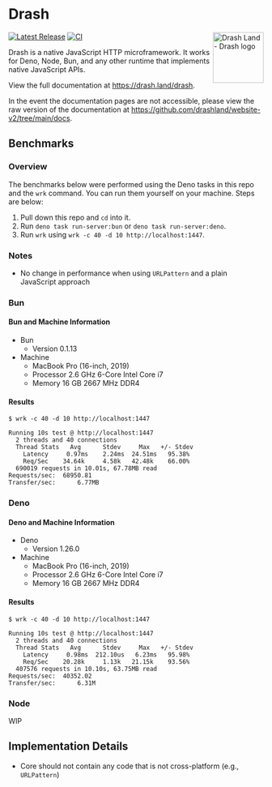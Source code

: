 # Drash

<img align="right" src="https://drash.land/logo-drash.svg" alt="Drash Land - Drash logo" height="100" style="max-height: 100px; margin-bottom: 20px;">

[![Latest Release](https://img.shields.io/github/release/drashland/drash.svg?color=bright_green&label=latest)](https://github.com/drashland/drash/releases/latest)
[![CI](https://img.shields.io/github/workflow/status/drashland/drash/master?label=ci)](https://github.com/drashland/drash/actions/workflows/master.yml)

Drash is a native JavaScript HTTP microframework. It works for Deno, Node, Bun,
and any other runtime that implements native JavaScript APIs.

View the full documentation at https://drash.land/drash.

In the event the documentation pages are not accessible, please view the raw
version of the documentation at
https://github.com/drashland/website-v2/tree/main/docs.

## Benchmarks

### Overview

The benchmarks below were performed using the Deno tasks in this repo and the
`wrk` command. You can run them yourself on your machine. Steps are below:

1. Pull down this repo and `cd` into it.
1. Run `deno task run-server:bun` or `deno task run-server:deno`.
1. Run `wrk` using `wrk -c 40 -d 10 http://localhost:1447`.

### Notes

- No change in performance when using `URLPattern` and a plain JavaScript
  approach

### Bun

#### Bun and Machine Information

- Bun
  - Version 0.1.13
- Machine
  - MacBook Pro (16-inch, 2019)
  - Processor 2.6 GHz 6-Core Intel Core i7
  - Memory 16 GB 2667 MHz DDR4

#### Results

```
$ wrk -c 40 -d 10 http://localhost:1447

Running 10s test @ http://localhost:1447
  2 threads and 40 connections
  Thread Stats   Avg      Stdev     Max   +/- Stdev
    Latency     0.97ms    2.24ms  24.51ms   95.38%
    Req/Sec    34.64k     4.58k   42.48k    66.00%
  690019 requests in 10.01s, 67.78MB read
Requests/sec:  68950.81
Transfer/sec:      6.77MB
```

### Deno

#### Deno and Machine Information

- Deno
  - Version 1.26.0
- Machine
  - MacBook Pro (16-inch, 2019)
  - Processor 2.6 GHz 6-Core Intel Core i7
  - Memory 16 GB 2667 MHz DDR4

#### Results

```
$ wrk -c 40 -d 10 http://localhost:1447

Running 10s test @ http://localhost:1447
  2 threads and 40 connections
  Thread Stats   Avg      Stdev     Max   +/- Stdev
    Latency     0.98ms  212.10us   6.23ms   95.98%
    Req/Sec    20.28k     1.13k   21.15k    93.56%
  407576 requests in 10.10s, 63.75MB read
Requests/sec:  40352.02
Transfer/sec:      6.31M
```

### Node

WIP

## Implementation Details

- Core should not contain any code that is not cross-platform (e.g.,
  `URLPattern`)

